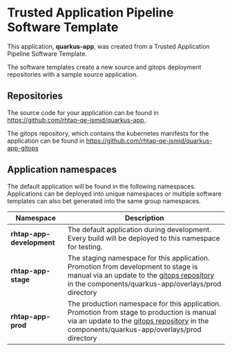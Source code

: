 # Trusted Application Pipeline Software Template

This application, **quarkus-app**, was created from a Trusted Application Pipeline Software Template.

The software templates create a new source and gitops deployment repositories with a sample source application. 

## Repositories

The source code for your application can be found in [https://github.com/rhtap-qe-jsmid/quarkus-app ](https://github.com/rhtap-qe-jsmid/quarkus-app ).
 
The gitops repository, which contains the kubernetes manifests for the application can be found in 
[https://github.com/rhtap-qe-jsmid/quarkus-app-gitops ](https://github.com/rhtap-qe-jsmid/quarkus-app-gitops ) 

## Application namespaces 

The default application will be found in the following namespaces. Applications can be deployed into unique namespaces or multiple software templates can also bet generated into the same group namespaces.  

|  Namespace   |  Description   |  
| -------- | -------- |   
| **rhtap-app-development** | The default application during development. Every build will be deployed to this namespace for testing. | 
| **rhtap-app-stage** | The staging namespace for this application. Promotion from development to stage is manual via an update to the [gitops repository](https://github.com/rhtap-qe-jsmid/quarkus-app-gitops ) in the components/quarkus-app/overlays/prod directory |  
| **rhtap-app-prod** | The production namespace for this application. Promotion from stage to production is manual via an update to the [gitops repository](https://github.com/rhtap-qe-jsmid/quarkus-app-gitops ) in the components/quarkus-app/overlays/prod directory | 